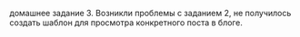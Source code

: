домашнее задание 3.
Возникли проблемы с заданием 2, не получилось создать шаблон для просмотра конкретного поста в блоге.
